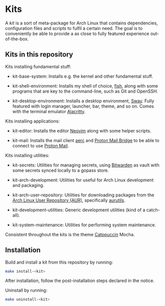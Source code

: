# Kits

A _kit_ is a sort of meta-package for Arch Linux that contains dependencies,
configuration files and scripts to fulfil a certain need. The goal is to
conveniently be able to provide a as close to fully featured experience
out-of-the-box.

## Kits in this repository

Kits installing fundamental stuff:

- kit-base-system: Installs e.g. the kernel and other fundamental stuff.

- kit-shell-environment: Installs my shell of choice, [fish][], along with some
  programs that are key to the command-line, such as Git and OpenSSH.

- kit-desktop-environment: Installs a desktop environment, [Sway][]. Fully
  featured with login manager, launcher, bar, theme, and so on. Comes with the
  terminal emulator [Alacritty][].

Kits installing applications:

- kit-editor: Installs the editor [Neovim][] along with some helper scripts.

- kit-mail: Installs the mail client [aerc][] and [Proton Mail Bridge][] to
  be able to connect to use [Proton Mail][].

Kits installing utilities:

- kit-secrets: Utilities for managing secrets, using [Bitwarden][] as vault
  with some secrets synced locally to a gopass store.

- kit-arch-development: Utilities for useful for Arch Linux development and
  packaging.

- kit-arch-user-repository: Utilities for downloading packages from the
  [Arch Linux User Repository (AUR)][], specifically [aurutils][].

- kit-development-utilities: Generic development utilities (kind of a
  catch-all).

- kit-system-maintenance: Utilities for performing system maintenance.

Consistent throughout the kits is the theme [Catppuccin][] Mocha.

[fish]: https://fishshell.com/
[Sway]: https://swaywm.org/
[Alacritty]: https://alacritty.org/
[Neovim]: https://neovim.io/
[aerc]: https://aerc-mail.org/
[Proton Mail]: https://proton.me/mail
[Proton Mail Bridge]: https://github.com/ProtonMail/proton-bridge
[Bitwarden]: https://bitwarden.com/
[Arch Linux User Repository (AUR)]: https://aur.archlinux.org/
[aurutils]: https://github.com/aurutils/aurutils
[Catppuccin]: https://catppuccin.com/

## Installation

Build and install a kit from this repository by running:

```sh
make install-<kit>
```

After installation, follow the post-installation steps declared in the notice.

Uninstall by running:

```sh
make uninstall-<kit>
```
